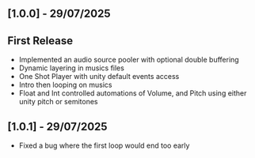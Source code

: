 ## [1.0.0] - 29/07/2025
## First Release
- Implemented an audio source pooler with optional double buffering
- Dynamic layering in musics files
- One Shot Player with unity default events access
- Intro then looping on musics
- Float and Int controlled automations of Volume, and Pitch using either unity pitch or semitones

## [1.0.1] - 29/07/2025
- Fixed a bug where the first loop would end too early